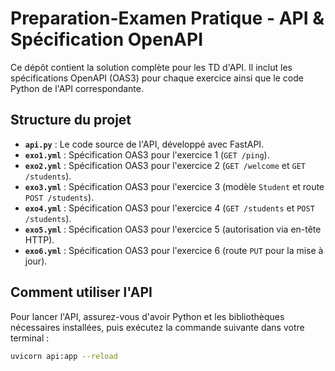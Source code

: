 # Preparation-Examen Pratique - API & Spécification OpenAPI

Ce dépôt contient la solution complète pour les TD d'API. Il inclut les spécifications OpenAPI (OAS3) pour chaque exercice ainsi que le code Python de l'API correspondante.

## Structure du projet

- **`api.py`** : Le code source de l'API, développé avec FastAPI.
- **`exo1.yml`** : Spécification OAS3 pour l'exercice 1 (`GET /ping`).
- **`exo2.yml`** : Spécification OAS3 pour l'exercice 2 (`GET /welcome` et `GET /students`).
- **`exo3.yml`** : Spécification OAS3 pour l'exercice 3 (modèle `Student` et route `POST /students`).
- **`exo4.yml`** : Spécification OAS3 pour l'exercice 4 (`GET /students` et `POST /students`).
- **`exo5.yml`** : Spécification OAS3 pour l'exercice 5 (autorisation via en-tête HTTP).
- **`exo6.yml`** : Spécification OAS3 pour l'exercice 6 (route `PUT` pour la mise à jour).

## Comment utiliser l'API

Pour lancer l'API, assurez-vous d'avoir Python et les bibliothèques nécessaires installées, puis exécutez la commande suivante dans votre terminal :

```bash
uvicorn api:app --reload

